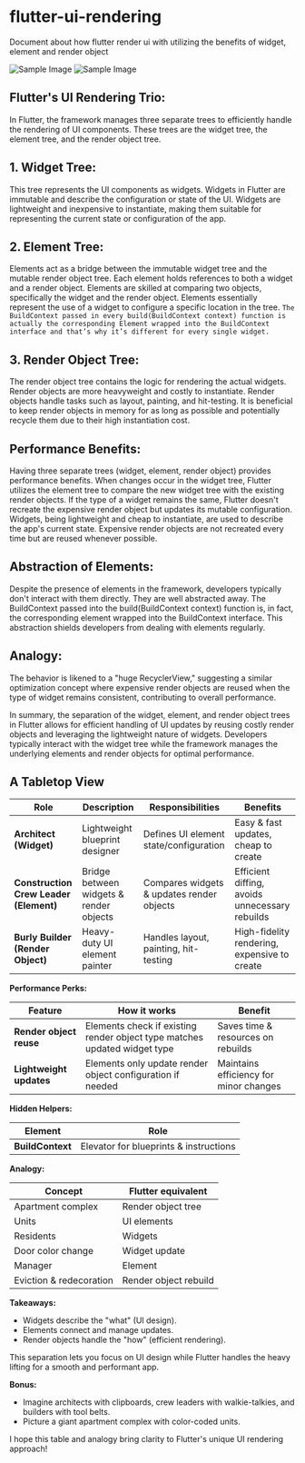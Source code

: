 # flutter-ui-rendering
Document about how flutter render ui with utilizing the benefits of widget, element and render object


![Sample Image](flutter_ui_rendering.png)
![Sample Image](flutter_ui_rendering_overview.png)


## Flutter's UI Rendering Trio:
In Flutter, the framework manages three separate trees to efficiently handle the rendering of UI components. These trees are the widget tree, the element tree, and the render object tree.

## 1.  Widget Tree:

This tree represents the UI components as widgets. Widgets in Flutter are immutable and describe the configuration or state of the UI.
        Widgets are lightweight and inexpensive to instantiate, making them suitable for representing the current state or configuration of the app.

## 2.  Element Tree:

Elements act as a bridge between the immutable widget tree and the mutable render object tree.
        Each element holds references to both a widget and a render object. Elements are skilled at comparing two objects, specifically the widget and the render object.
        Elements essentially represent the use of a widget to configure a specific location in the tree.
`
The BuildContext passed in every build(BuildContext context) function is actually the corresponding Element wrapped into the BuildContext interface and that’s why it’s different for every single widget.
`

## 3.  Render Object Tree:

The render object tree contains the logic for rendering the actual widgets. Render objects are more heavyweight and costly to instantiate.
        Render objects handle tasks such as layout, painting, and hit-testing.
        It is beneficial to keep render objects in memory for as long as possible and potentially recycle them due to their high instantiation cost.



##  Performance Benefits:

Having three separate trees (widget, element, render object) provides performance benefits.
    When changes occur in the widget tree, Flutter utilizes the element tree to compare the new widget tree with the existing render objects.
    If the type of a widget remains the same, Flutter doesn't recreate the expensive render object but updates its mutable configuration.
    Widgets, being lightweight and cheap to instantiate, are used to describe the app's current state. Expensive render objects are not recreated every time but are reused whenever possible.


##  Abstraction of Elements:

Despite the presence of elements in the framework, developers typically don't interact with them directly. They are well abstracted away.
    The BuildContext passed into the build(BuildContext context) function is, in fact, the corresponding element wrapped into the BuildContext interface.
    This abstraction shields developers from dealing with elements regularly.

##  Analogy:
The behavior is likened to a "huge RecyclerView," suggesting a similar optimization concept where expensive render objects are reused when the type of widget remains consistent, contributing to overall performance.

In summary, the separation of the widget, element, and render object trees in Flutter allows for efficient handling of UI updates by reusing costly render objects and leveraging the lightweight nature of widgets. Developers typically interact with the widget tree while the framework manages the underlying elements and render objects for optimal performance.

## A Tabletop View

| Role | Description | Responsibilities | Benefits |
|---|---|---|---|
| **Architect (Widget)** | Lightweight blueprint designer | Defines UI element state/configuration | Easy & fast updates, cheap to create |
| **Construction Crew Leader (Element)** | Bridge between widgets & render objects | Compares widgets & updates render objects | Efficient diffing, avoids unnecessary rebuilds |
| **Burly Builder (Render Object)** | Heavy-duty UI element painter | Handles layout, painting, hit-testing | High-fidelity rendering, expensive to create |

**Performance Perks:**

| Feature | How it works | Benefit |
|---|---|---|
| **Render object reuse** | Elements check if existing render object type matches updated widget type | Saves time & resources on rebuilds |
| **Lightweight updates** | Elements only update render object configuration if needed | Maintains efficiency for minor changes |

**Hidden Helpers:**

| Element | Role |
|---|---|
| **BuildContext** | Elevator for blueprints & instructions |

**Analogy:**

| Concept | Flutter equivalent |
|---|---|
| Apartment complex | Render object tree |
| Units | UI elements |
| Residents | Widgets |
| Door color change | Widget update |
| Manager | Element |
| Eviction & redecoration | Render object rebuild |

**Takeaways:**

- Widgets describe the "what" (UI design).
- Elements connect and manage updates.
- Render objects handle the "how" (efficient rendering).

This separation lets you focus on UI design while Flutter handles the heavy lifting for a smooth and performant app.

**Bonus:**

- Imagine architects with clipboards, crew leaders with walkie-talkies, and builders with tool belts.
- Picture a giant apartment complex with color-coded units.

I hope this table and analogy bring clarity to Flutter's unique UI rendering approach!


